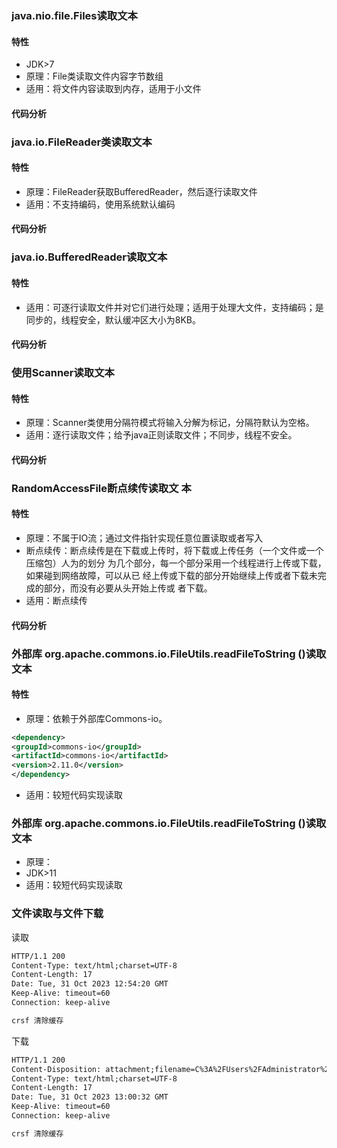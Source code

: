 ### java.nio.file.Files读取文本

#### 特性

* JDK>7
* 原理：File类读取文件内容字节数组
* 适用：将文件内容读取到内存，适用于小文件

#### 代码分析

### java.io.FileReader类读取文本

#### 特性

* 原理：FileReader获取BufferedReader，然后逐行读取文件
* 适用：不支持编码，使用系统默认编码

#### 代码分析

### java.io.BufferedReader读取文本

#### 特性

* 适用：可逐行读取文件并对它们进行处理；适用于处理大文件，支持编码；是同步的，线程安全，默认缓冲区大小为8KB。

#### 代码分析

### 使用Scanner读取文本

#### 特性

* 原理：Scanner类使用分隔符模式将输入分解为标记，分隔符默认为空格。
* 适用：逐行读取文件；给予java正则读取文件；不同步，线程不安全。

#### 代码分析

### RandomAccessFile断点续传读取文 本

#### 特性

* 原理：不属于IO流；通过文件指针实现任意位置读取或者写入
* 断点续传：断点续传是在下载或上传时，将下载或上传任务（一个文件或一个压缩包）人为的划分 为几个部分，每一个部分采用一个线程进行上传或下载，如果碰到网络故障，可以从已 经上传或下载的部分开始继续上传或者下载未完成的部分，而没有必要从头开始上传或 者下载。
* 适用：断点续传

#### 代码分析

### 外部库 org.apache.commons.io.FileUtils.readFileToString ()读取文本

#### 特性

* 原理：依赖于外部库Commons-io。

```xml
<dependency>
<groupId>commons-io</groupId>
<artifactId>commons-io</artifactId>
<version>2.11.0</version>
</dependency>
```

* 适用：较短代码实现读取

### 外部库 org.apache.commons.io.FileUtils.readFileToString ()读取文本

* 原理：
* JDK>11
* 适用：较短代码实现读取

### 文件读取与文件下载

读取

```txt
HTTP/1.1 200
Content-Type: text/html;charset=UTF-8
Content-Length: 17
Date: Tue, 31 Oct 2023 12:54:20 GMT
Keep-Alive: timeout=60
Connection: keep-alive

crsf 清除缓存
```

下载

```txt
HTTP/1.1 200 
Content-Disposition: attachment;filename=C%3A%2FUsers%2FAdministrator%2FDesktop%2Fyzn.txt
Content-Type: text/html;charset=UTF-8
Content-Length: 17
Date: Tue, 31 Oct 2023 13:00:32 GMT
Keep-Alive: timeout=60
Connection: keep-alive

crsf 清除缓存
```